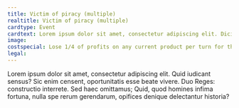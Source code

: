 ```yaml
---
title: Victim of piracy (multiple)
realtitle: Victim of piracy (multiple)
cardtype: Event
cardtext: Lorem ipsum dolor sit amet, consectetur adipiscing elit. Dicimus aliquem hilare vivere; Duae sunt enim res quoque, ne tu verba solum putes.
image: 
costspecial: Lose 1/4 of profits on any current product per turn for the next two turns.
legal: 
---
```

Lorem ipsum dolor sit amet, consectetur adipiscing elit. Quid iudicant sensus? Sic enim censent, oportunitatis esse beate vivere. Duo Reges: constructio interrete. Sed haec omittamus; Quid, quod homines infima fortuna, nulla spe rerum gerendarum, opifices denique delectantur historia?
